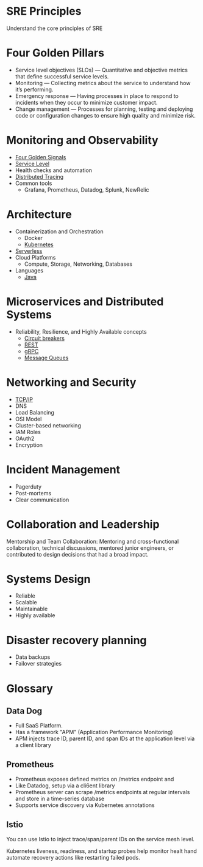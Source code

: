 # SRE Principles
Understand the core principles of SRE

# Four Golden Pillars
 - Service level objectives (SLOs) — Quantitative and objective metrics that define successful service levels.
 - Monitoring — Collecting metrics about the service to understand how it’s performing.
 - Emergency response — Having processes in place to respond to incidents when they occur to minimize customer impact.
 - Change management — Processes for planning, testing and deploying code or configuration changes to ensure high quality and minimize risk.


 
# Monitoring and Observability
 - [Four Golden Signals](./definitions/FourGoldenSignals)
 - [Service Level](./definitions/ServiceLevel)
 - Health checks and automation
 - [Distributed Tracing](./definitions/DistributedTracing)
 - Common tools
    - Grafana, Prometheus, Datadog, Splunk, NewRelic


# Architecture
 - Containerization and Orchestration
   - Docker
   - [Kubernetes](./definitions/Kube)
 - [Serverless](./definitions/Serverless)
 - Cloud Platforms 
    - Compute, Storage, Networking, Databases
 - Languages
    - [Java](./definitions/Java)


# Microservices and Distributed Systems
 - Reliability, Resilience, and Highly Available concepts
    - [Circuit breakers](./definitions/CircuitBreaker)
    - [REST](./definitions/Rest)
    - [gRPC](./definitions/Grpc)
    - [Message Queues](./definitions/MessageQueues)

# Networking and Security
  - [TCP/IP](./definitions/TcpIp)
  - DNS
  - Load Balancing
  - OSI Model
  - Cluster-based networking
  - IAM Roles
  - OAuth2
  - Encryption

# Incident Management
 - Pagerduty
 - Post-mortems
 - Clear communication

# Collaboration and Leadership
Mentorship and Team Collaboration: Mentoring and cross-functional collaboration, technical discussions, mentored junior engineers, or contributed to design decisions that had a broad impact.

# Systems Design
  - Reliable
  - Scalable
  - Maintainable
  - Highly available

# Disaster recovery planning
 - Data backups
 - Failover strategies


 


# Glossary
## Data Dog 
 - Full SaaS Platform. 
 - Has a framework "APM" (Application Performance Monitoring)
  - APM injects trace ID, parent ID, and span IDs at the application level via a client library

## Prometheus
 - Prometheus exposes defined metrics on /metrics endpoint and 
  - Like Datadog, setup via a cli6ent library
 - Prometheus server can scrape /metrics endpoints at regular intervals and store in a time-series database
 - Supports service discovery via Kubernetes annotations 
 

## Istio
You can use Istio to inject trace/span/parent IDs on the service mesh level.

Kubernetes liveness, readiness, and startup probes help monitor healt hand automate recovery actions like restarting failed pods. 
